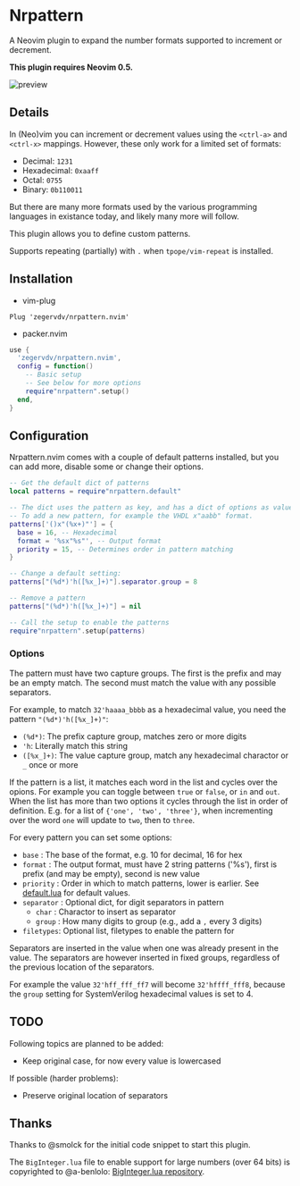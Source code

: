 # Nrpattern

A Neovim plugin to expand the number formats supported to increment or
decrement.

**This plugin requires Neovim 0.5.**

![preview](https://i.imgur.com/yKIntlk.gif)

## Details

In (Neo)vim you can increment or decrement values using the `<ctrl-a>` and `<ctrl-x>`
mappings. However, these only work for a limited set of formats:

 * Decimal: `1231`
 * Hexadecimal: `0xaaff`
 * Octal: `0755`
 * Binary: `0b110011`

But there are many more formats used by the various programming languages in
existance today, and likely many more will follow.

This plugin allows you to define custom patterns.

Supports repeating (partially) with `.` when `tpope/vim-repeat` is installed.

## Installation

 * vim-plug

``` vimscript
Plug 'zegervdv/nrpattern.nvim'
```

 * packer.nvim

``` lua
use {
  'zegervdv/nrpattern.nvim',
  config = function()
    -- Basic setup
    -- See below for more options
    require"nrpattern".setup()
  end,
}
```

## Configuration

Nrpattern.nvim comes with a couple of default patterns installed, but you can
add more, disable some or change their options.

``` lua
-- Get the default dict of patterns
local patterns = require"nrpattern.default"

-- The dict uses the pattern as key, and has a dict of options as value.
-- To add a new pattern, for example the VHDL x"aabb" format.
patterns['()x"(%x+)"'] = {
  base = 16, -- Hexadecimal
  format = '%sx"%s"', -- Output format
  priority = 15, -- Determines order in pattern matching
}

-- Change a default setting:
patterns["(%d*)'h([%x_]+)"].separator.group = 8

-- Remove a pattern
patterns["(%d*)'h([%x_]+)"] = nil

-- Call the setup to enable the patterns
require"nrpattern".setup(patterns)
```

### Options

The pattern must have two capture groups. The first is the prefix and may be an
empty match. 
The second must match the value with any possible separators.

For example, to match `32'haaaa_bbbb` as a hexadecimal value, you need the
pattern `"(%d*)'h([%x_]+)"`:
  * `(%d*)`: The prefix capture group, matches zero or more digits
  * `'h`: Literally match this string
  * `([%x_]+)`: The value capture group, match any hexadecimal charactor or `_`
  once or more

If the pattern is a list, it matches each word in the list and cycles over the
opions. For example you can toggle between `true` or `false`, or `in` and
`out`.
When the list has more than two options it cycles through the list in order of
definition. E.g. for a list of `{'one', 'two', 'three'}`, when incrementing
over the word `one` will update to `two`, then to `three`.

For every pattern you can set some options:

  * `base` : The base of the format, e.g. 10 for decimal, 16 for hex
  * `format` : The output format, must have 2 string patterns ('%s'), first is
  prefix (and may be empty), second is new value
  * `priority` : Order in which to match patterns, lower is earlier. See
  [default.lua](https://github.com/zegervdv/nrpattern.nvim/blob/master/lua/nrpattern/init.lua) for default values.
  * `separator` : Optional dict, for digit separators in pattern
    * `char` : Charactor to insert as separator
    * `group` : How many digits to group (e.g., add a `,` every 3 digits)
  * `filetypes`: Optional list, filetypes to enable the pattern for

Separators are inserted in the value when one was already present in the value.
The separators are however inserted in fixed groups, regardless of the previous
location of the separators.

For example the value `32'hff_fff_ff7` will become `32'hffff_fff8`, because the
`group` setting for SystemVerilog hexadecimal values is set to 4.

## TODO

Following topics are planned to be added:

  * Keep original case, for now every value is lowercased

If possible (harder problems):

  * Preserve original location of separators


## Thanks

Thanks to @smolck for the initial code snippet to start this plugin.

The `BigInteger.lua` file to enable support for large numbers (over 64 bits) is
copyrighted to @a-benlolo: [BigInteger.lua repository](https://github.com/A-Benlolo/BigInteger.lua).
